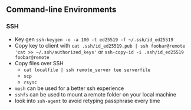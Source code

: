 ## Command-line Environments
### SSH
- Key gen `ssh-keygen -o -a 100 -t ed25519 -f ~/.ssh/id_ed25519`
- Copy key to client with `cat .ssh/id_ed25519.pub | ssh foobar@remote 'cat >> ~/.ssh/authorized_keys'`
or `ssh-copy-id -i .ssh/id_ed25519 foobar@remote`
- Copy files over SSH
    - `cat localfile | ssh remote_server tee serverfile`
    - `scp`
    - `rsync`
- `mosh` can be used for a better ssh experience
- `sshfs` can be used to mount a remote folder on your local machine
- look into `ssh-agent` to avoid retyping passphrase every time

